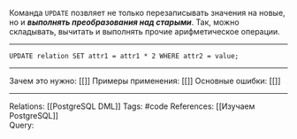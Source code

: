 Команда `UPDATE` позвляет не только перезаписывать значения на новые, но и ***выполнять преобразования над старыми***. Так, можно складывать, вычитать и выполнять прочие арифметическое операции. 

___
```
UPDATE relation SET attr1 = attr1 * 2 WHERE attr2 = value;

```
___
Зачем это нужно: [[]] 
Примеры применения: [[]] 
Основные ошибки: [[]]
___
Relations: [[PostgreSQL DML]] 
Tags: #code
References: [[Изучаем PostgreSQL]]  
Query: 